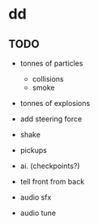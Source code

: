 # dd

## TODO

* tonnes of particles
  * collisions
  * smoke
* tonnes of explosions
* add steering force
* shake
* pickups
* ai. (checkpoints?)
* tell front from back

* audio sfx
* audio tune
